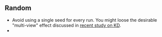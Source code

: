 

## Random
- Avoid using a single seed for every run. You might loose the desirable "multi-view" effect discussed in [recent study on KD](https://arxiv.org/pdf/2012.09816.pdf).
- 